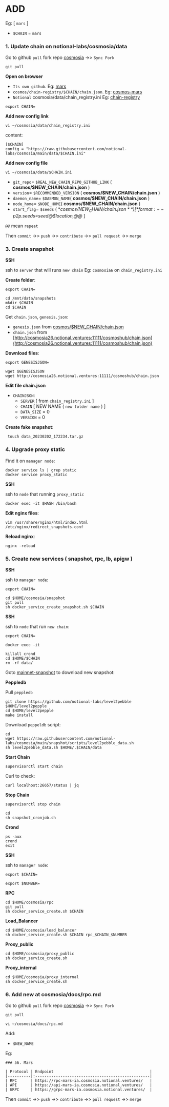 # ADD
Eg: [ `mars` ]

* `$CHAIN` = `mars`

### 1. Update chain on notional-labs/cosmosia/data
Go to github `pull` fork repo [cosmosia](https://github.com/notional-labs/cosmosia) ->> `Sync Fork`
```
git pull
```
**Open on browser**
* `Its own github`. Eg: [mars](https://github.com/mars-protocol/hub)
* `cosmos/chain-registry/$CHAIN/chain.json`. Eg: [cosmos-mars](https://github.com/cosmos/chain-registry/blob/master/mars/chain.json)
* `Notional` cosmosia/data/chain_registry.ini Eg: [chain-registry](https://github.com/notional-labs/cosmosia/blob/main/data/chain_registry.ini)
```
export CHAIN=
```
**Add new config link**
```
vi ~/cosmosia/data/chain_registry.ini
```
content:
```
[$CHAIN]
config = "https://raw.githubusercontent.com/notional-labs/cosmosia/main/data/$CHAIN.ini"
```

**Add new config file**
```
vi ~/cosmosia/data/$CHAIN.ini
```
* `git_repo`= `$REAL_NEW_CHAIN_REPO_GITHUB_LINK` ( **cosmos/$NEW_CHAIN/chain.json** )
* `version`= `$RECOMMENDED_VERSION` ( **cosmos/$NEW_CHAIN/chain.json** )
* `daemon_name`= `$DAEMON_NAME`( **cosmos/$NEW_CHAIN/chain.json** )
* `node_home`= `$NODE_HOME`( **cosmos/$NEW_CHAIN/chain.json** )
* `start_flag`= `$seeds` ( **cosmos/$NEW_CHAIN/chain.json** ) [ *format: --p2p.seeds=$seed@$location,@@* ]

`@@` mean `repeat`

Then `commit` ->> `push` ->> `contribute` ->> `pull request` ->> `merge`

### 3. Create snapshot
**SSH**

ssh to `server` that will runs `new chain` Eg: `cosmosia6` on `chain_registry.ini`

**Create folder**:
```
export CHAIN=
```
```
cd /mnt/data/snapshots
mkdir $CHAIN
cd $CHAIN
```

Get `chain.json`, `genesis.json`:
* `genesis.json` from [cosmos/$NEW_CHAIN/chain.json](https://github.com/cosmos/chain-registr://github.com/cosmos/chain-registry)
* `chain.json` from [http://cosmosia26.notional.ventures:11111/cosmoshub/chain.json](http://cosmosia26.notional.ventures:11111/cosmoshub/chain.json)

**Download files**:
```
export GENESISJSON=
```
```
wget $GENESISJSON
wget http://cosmosia26.notional.ventures:11111/cosmoshub/chain.json
```

**Edit file chain.json**
* `CHAINJSON`:
  * `SERVER` [ from `chain_registry.ini` ]
  * `CHAIN` [ NEW NAME ( `new folder name` ) ]
  * `DATA_SIZE` = 0
  * `VERSION`  = 0

**Create fake snapshot**:

```
 touch data_20230202_172234.tar.gz
```

### 4. Upgrade proxy static
Find it on `manager node`:
```
docker service ls | grep static
docker service proxy_static
```

**SSH**

ssh to `node` that running `proxy_static`
```
docker exec -it $HASH /bin/bash
```

**Edit nginx files**:
```
vim /usr/share/nginx/html/index.html /etc/nginx/redirect_snapshots.conf
```

**Reload nginx**:
```
nginx -reload
```

### 5. Create new services ( snapshot, rpc, lb, apigw )
**SSH**

ssh to `manager node`:
```
export CHAIN=
```
```
cd $HOME/cosmosia/snapshot
git pull
sh docker_service_create_snapshot.sh $CHAIN
```

**SSH**

ssh to `node` that run `new chain`:
```
export CHAIN=
```
```
docker exec -it 
```
```
killall crond
cd $HOME/$CHAIN
rm -rf data/
```

Goto [mainnet-snapshot](https://www.polkachu.com/tendermint_snapshots) to download new snapshot:

**Peppledb**

Pull `peppledb`
```
git clone https://github.com/notional-labs/level2pebble $HOME/level2pepple
cd $HOME/level2pepple
make install
```

Download `peppeldb` script:
```
cd
wget https://raw.githubusercontent.com/notional-labs/cosmosia/main/snapshot/scripts/level2pebble_data.sh
sh level2pebble_data.sh $HOME/.$CHAIN/data
```

**Start Chain**
```
supervisorctl start chain
```

Curl to check:
```
curl localhost:26657/status | jq
```

**Stop Chain**
```
supervisorctl stop chain
```

```
cd
sh snapshot_cronjob.sh
```

**Crond**
```
ps -aux
crond
exit
```

**SSH**

ssh to `manager node`:
```
export $CHAIN=
```

```
export $NUMBER=
```

**RPC**
```
cd $HOME/cosmosia/rpc
git pull
sh docker_service_create.sh $CHAIN
```

**Load_Balancer**
```
cd $HOME/cosmosia/load_balancer
sh docker_service_create.sh $CHAIN rpc_$CHAIN_$NUMBER
```

**Proxy_public**
```
cd $HOME/cosmosia/proxy_public
sh docker_service_create.sh
```

**Proxy_internal**
```
cd $HOME/cosmosia/proxy_internal
sh docker_service_create.sh
```

### 6. Add new at cosmosia/docs/rpc.md
Go to github `pull` fork repo [cosmosia](https://github.com/notional-labs/cosmosia) ->> `Sync Fork`
```
git pull
```

```
vi ~/cosmosia/docs/rpc.md
```

Add:
* `$NEW_NAME`

Eg:
```
### 56. Mars

| Protocol | Endpoint                                          |
|----------|:--------------------------------------------------|
| RPC      | https://rpc-mars-ia.cosmosia.notional.ventures/   |
| API      | https://api-mars-ia.cosmosia.notional.ventures/   |
| GRPC     | https://grpc-mars-ia.cosmosia.notional.ventures/  |
```

Then `commit` ->> `push` ->> `contribute` ->> `pull request` ->> `merge`
